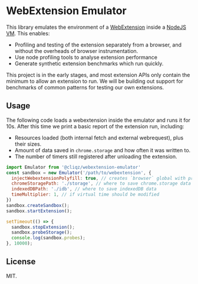 # WebExtension Emulator

This library emulates the environment of a [WebExtension](https://developer.mozilla.org/en-US/docs/Mozilla/Add-ons/WebExtensions)
inside a [NodeJS VM](https://nodejs.org/dist/latest-v10.x/docs/api/vm.html). This enables:
 * Profiling and testing of the extension separately from a browser, and without the overheads
 of browser instrumentation.
 * Use node profiling tools to analyse extension performance
 * Generate synthetic extension benchmarks which run quickly.

This project is in the early stages, and most extension APIs only contain the minimum to allow an
extension to run. We will be building out support for benchmarks of common patterns for testing our
own extensions.

## Usage

The following code loads a webextension inside the emulator and runs it for 10s. After this time
we print a basic report of the extension run, including:
 * Resources loaded (both internal fetch and external webrequest), plus their sizes.
 * Amount of data saved in `chrome.storage` and how often it was written to.
 * The number of timers still registered after unloading the extension.

```javascript
import Emulator from '@cliqz/webextension-emulator'
const sandbox = new Emulator('/path/to/webextension', {
  injectWebextensionPolyfill: true, // creates `browser` global with promisified APIs
  chromeStoragePath: './storage', // where to save chrome.storage data
  indexedDBPath: './idb', // where to save indexedDB data
  timeMultiplier: 1, // if virtual time should be modified
})
sandbox.createSandbox();
sandbox.startExtension();

setTimeout(() => {
  sandbox.stopExtension();
  sandbox.probeStorage();
  console.log(sandbox.probes);
}, 10000);
```

## License

MIT.
